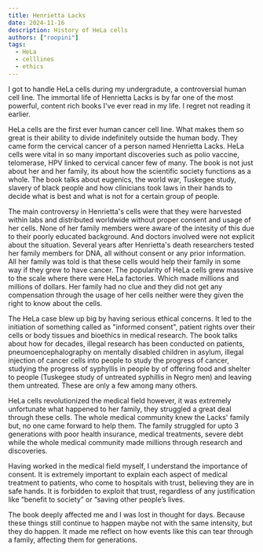 ```yaml
---
title: Henrietta Lacks
date: 2024-11-16
description: History of HeLa cells
authors: ["roopini"]
tags:
  - HeLa
  - celllines
  - ethics
---
```


I got to handle HeLa cells during my undergradute, a controversial human cell line. The immortal life of Henrietta Lacks is by far one of the most powerful, content rich books I've ever read in my life. I regret not reading it earlier.


HeLa cells are the first ever human cancer cell line. What makes them so great is their ability to divide indefinitely outside the human body. They came form the cervical cancer of a person named Henrietta Lacks. HeLa cells were vital in so many important discoveries such as polio vaccine, telomerase, HPV linked to cervical cancer few of many. The book is not just about her and her family, its about how the scientific society functions as a whole. The book talks about eugenics, the world war, Tuskegee study, slavery of black people and how clinicians took laws in their hands to decide what is best and what is not for a certain group of people. 

The main controversy in Henrietta's cells were that they were harvested within labs and distributed worldwide without proper consent and usage of her cells. None of her family members were aware of the intesity of this due to their poorly educated background. And doctors involved were not explicit about the situation. Several years after Henrietta's death researchers tested her family members for DNA, all without consent or any prior information. All her family was told is that these cells would help their family in some way if they grew to have cancer. The popularity of HeLa cells grew massive to the scale where there were HeLa factories. Which made millions and millions of dollars. Her family had no clue and they did not get any compensation through the usage of her cells neither were they given the right to know about the cells. 

The HeLa case blew up big by having serious ethical concerns. It led to the initiation of something called as "informed consent", patient rights over their cells or body tissues and bioethics in medical research. The book talks about how for decades, illegal research has been conducted on patients, pneumoencephalography on mentally disabled children in asylum, illegal injection of cancer cells into people to study the progress of cancer, studying the progress of syphyllis in people by of offering food and shelter to people (Tuskegee study of untreated syphillis in Negro men) and leaving them untreated. These are only a few among many others.  

HeLa cells revolutionized the medical field however, it was extremely unfortunate what happened to her family, they struggled a great deal through these cells. The whole medical community knew the Lacks' family but, no one came forward to help them. The family struggled for upto 3 generations with poor health insurance, medical treatments, severe debt while the whole medical community made millions through research and discoveries. 

Having worked in the medical field myself, I understand the importance of consent. It is extremely important to explain each aspect of medical treatment to patients, who come to hospitals with trust, believing they are in safe hands. It is forbidden to exploit that trust, regardless of any justification like “benefit to society” or “saving other people’s lives. 

The book deeply affected me and I was lost in thought for days. Because these things still continue to happen maybe not with the same intensity, but they do happen. It made me reflect on how events like this can tear through a family, affecting them for generations.